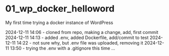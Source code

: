 # 01_wp_docker_helloword
My first time trying a docker instance of WordPress

2024-12-11 14:06 - cloned from repo, making a change, add, first commit
2024-12-11 14:13 - added .env, added Dockerfile, add/commit to test
2024-12-11 14:22 - not sure why, but .env file was uploaded, removing it
2024-12-11 13:50 - trying the .env with a .gitignore this time ...